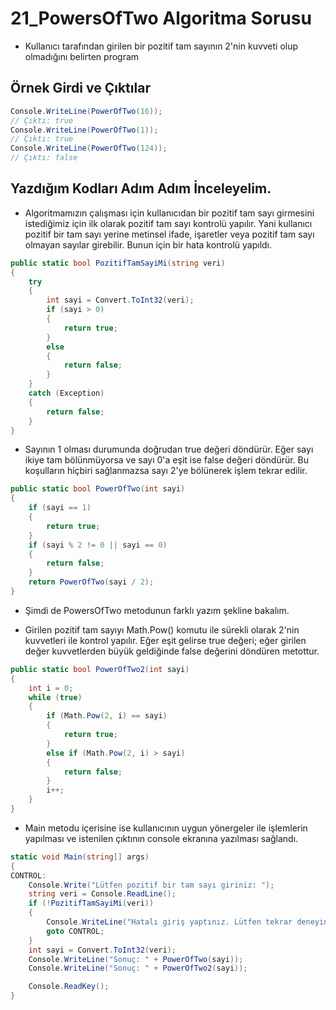 # 21_PowersOfTwo Algoritma Sorusu

* Kullanıcı tarafından girilen bir pozitif tam sayının 2'nin kuvveti olup olmadığını belirten program

## Örnek Girdi ve Çıktılar

~~~ C#
Console.WriteLine(PowerOfTwo(16));
// Çıktı: true
Console.WriteLine(PowerOfTwo(1));
// Çıktı: true
Console.WriteLine(PowerOfTwo(124));
// Çıktı: false
~~~

## Yazdığım Kodları Adım Adım İnceleyelim.

* Algoritmamızın çalışması için kullanıcıdan bir pozitif tam sayı girmesini istediğimiz için ilk olarak pozitif tam sayı kontrolü yapılır. Yani kullanıcı pozitif bir tam sayı yerine metinsel ifade, işaretler veya pozitif tam sayı olmayan sayılar girebilir. Bunun için bir hata kontrolü yapıldı.

~~~ C#
public static bool PozitifTamSayiMi(string veri)
{
    try
    {
        int sayi = Convert.ToInt32(veri);
        if (sayi > 0)
        {
            return true;
        }
        else
        {
            return false;
        }
    }
    catch (Exception)
    {
        return false;
    }
}
~~~

* Sayının 1 olması durumunda doğrudan true değeri döndürür. Eğer sayı ikiye tam bölünmüyorsa ve sayı 0'a eşit ise false değeri döndürür. Bu koşulların hiçbiri sağlanmazsa sayı 2'ye bölünerek işlem tekrar edilir.

~~~ C#
public static bool PowerOfTwo(int sayi)
{
    if (sayi == 1)
    {
        return true;
    }
    if (sayi % 2 != 0 || sayi == 0)
    {
        return false;
    }
    return PowerOfTwo(sayi / 2);
}
~~~

* Şimdi de PowersOfTwo metodunun farklı yazım şekline bakalım.

* Girilen pozitif tam sayıyı Math.Pow() komutu ile sürekli olarak 2'nin kuvvetleri ile kontrol yapılır. Eğer eşit gelirse true değeri; eğer girilen değer kuvvetlerden büyük geldiğinde false değerini döndüren metottur.

~~~ C#
public static bool PowerOfTwo2(int sayi)
{
    int i = 0;
    while (true)
    {
        if (Math.Pow(2, i) == sayi)
        {
            return true;
        }
        else if (Math.Pow(2, i) > sayi)
        {
            return false;
        }
        i++;
    }
}
~~~

* Main metodu içerisine ise kullanıcının uygun yönergeler ile işlemlerin yapılması ve istenilen çıktının console ekranına yazılması sağlandı.

~~~ C#
static void Main(string[] args)
{
CONTROL:
    Console.Write("Lütfen pozitif bir tam sayı giriniz: ");
    string veri = Console.ReadLine();
    if (!PozitifTamSayiMi(veri))
    {
        Console.WriteLine("Hatalı giriş yaptınız. Lütfen tekrar deneyiniz.");
        goto CONTROL;
    }
    int sayi = Convert.ToInt32(veri);
    Console.WriteLine("Sonuç: " + PowerOfTwo(sayi));
    Console.WriteLine("Sonuç: " + PowerOfTwo2(sayi));

    Console.ReadKey();
}
~~~